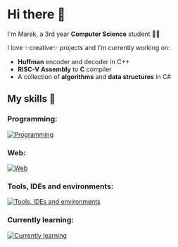 # Hi there 👋

I'm Marek, a 3rd year **Computer Science** student 👨‍💻

I love ✨creative✨ projects and I'm currently working on:
- **Huffman** encoder and decoder in C++ 
- **RISC-V Assembly** to **C** compiler
- A collection of **algorithms** and **data structures** in C#


## My skills 💪
### Programming:
[![Programming](https://skillicons.dev/icons?i=c,cpp,cs,python,r,matlab,bash)](https://skillicons.dev) 
### Web:
[![Web](https://skillicons.dev/icons?i=js,html,css)](https://skillicons.dev) 
### Tools, IDEs and environments:
[![Tools, IDEs and environments](https://skillicons.dev/icons?i=git,github,rider,visualstudio,vscode,obsidian,linux,windows)](https://skillicons.dev)
### Currently learning:
[![Currently learning](https://skillicons.dev/icons?i=flutter,rust)](https://skillicons.dev)


<!--
**scorelowless/scorelowless** is a ✨ _special_ ✨ repository because its `README.md` (this file) appears on your GitHub profile.

Here are some ideas to get you started:

- 🔭 I’m currently working on ...
- 🌱 I’m currently learning ...
- 👯 I’m looking to collaborate on ...
- 🤔 I’m looking for help with ...
- 💬 Ask me about ...
- 📫 How to reach me: ...
- 😄 Pronouns: ...
- ⚡ Fun fact: ...
-->
